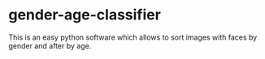 # gender-age-classifier
This is an easy python software which allows to sort images with faces by gender and after by age.
